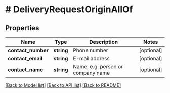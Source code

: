 # # DeliveryRequestOriginAllOf

## Properties

Name | Type | Description | Notes
------------ | ------------- | ------------- | -------------
**contact_number** | **string** | Phone number | [optional]
**contact_email** | **string** | E-mail address | [optional]
**contact_name** | **string** | Name, e.g. person or company name | [optional]

[[Back to Model list]](../../README.md#models) [[Back to API list]](../../README.md#endpoints) [[Back to README]](../../README.md)
